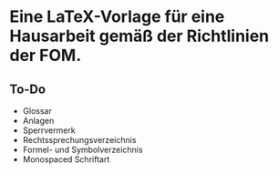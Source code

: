 # Eine LaTeX-Vorlage für eine Hausarbeit gemäß der Richtlinien der FOM.
## To-Do
- Glossar
- Anlagen
- Sperrvermerk
- Rechtssprechungsverzeichnis
- Formel- und Symbolverzeichnis
- Monospaced Schriftart
